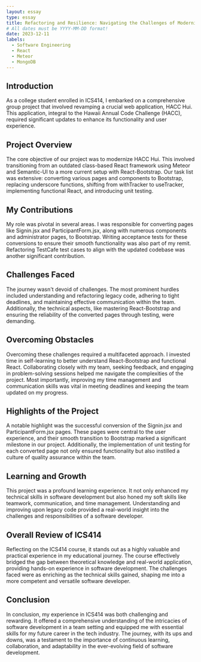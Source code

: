 ```yaml
---
layout: essay
type: essay
title: Refactoring and Resilience: Navigating the Challenges of Modernizing HACC Hui in ICS414
# All dates must be YYYY-MM-DD format!
date: 2023-12-11
labels:
  - Software Engineering
  - React
  - Meteor
  - MongoDB
---
```


## Introduction
As a college student enrolled in ICS414, I embarked on a comprehensive group project that involved revamping a crucial web application, HACC Hui. This application, integral to the Hawaii Annual Code Challenge (HACC), required significant updates to enhance its functionality and user experience.

## Project Overview
The core objective of our project was to modernize HACC Hui. This involved transitioning from an outdated class-based React framework using Meteor and Semantic-UI to a more current setup with React-Bootstrap. Our task list was extensive: converting various pages and components to Bootstrap, replacing underscore functions, shifting from withTracker to useTracker, implementing functional React, and introducing unit testing.

## My Contributions
My role was pivotal in several areas. I was responsible for converting pages like Signin.jsx and ParticipantForm.jsx, along with numerous components and administrator pages, to Bootstrap. Writing acceptance tests for these conversions to ensure their smooth functionality was also part of my remit. Refactoring TestCafe test cases to align with the updated codebase was another significant contribution.

## Challenges Faced
The journey wasn't devoid of challenges. The most prominent hurdles included understanding and refactoring legacy code, adhering to tight deadlines, and maintaining effective communication within the team. Additionally, the technical aspects, like mastering React-Bootstrap and ensuring the reliability of the converted pages through testing, were demanding.

## Overcoming Obstacles
Overcoming these challenges required a multifaceted approach. I invested time in self-learning to better understand React-Bootstrap and functional React. Collaborating closely with my team, seeking feedback, and engaging in problem-solving sessions helped me navigate the complexities of the project. Most importantly, improving my time management and communication skills was vital in meeting deadlines and keeping the team updated on my progress.

## Highlights of the Project
A notable highlight was the successful conversion of the Signin.jsx and ParticipantForm.jsx pages. These pages were central to the user experience, and their smooth transition to Bootstrap marked a significant milestone in our project. Additionally, the implementation of unit testing for each converted page not only ensured functionality but also instilled a culture of quality assurance within the team.

## Learning and Growth
This project was a profound learning experience. It not only enhanced my technical skills in software development but also honed my soft skills like teamwork, communication, and time management. Understanding and improving upon legacy code provided a real-world insight into the challenges and responsibilities of a software developer.

## Overall Review of ICS414
Reflecting on the ICS414 course, it stands out as a highly valuable and practical experience in my educational journey. The course effectively bridged the gap between theoretical knowledge and real-world application, providing hands-on experience in software development. The challenges faced were as enriching as the technical skills gained, shaping me into a more competent and versatile software developer.

## Conclusion
In conclusion, my experience in ICS414 was both challenging and rewarding. It offered a comprehensive understanding of the intricacies of software development in a team setting and equipped me with essential skills for my future career in the tech industry. The journey, with its ups and downs, was a testament to the importance of continuous learning, collaboration, and adaptability in the ever-evolving field of software development.